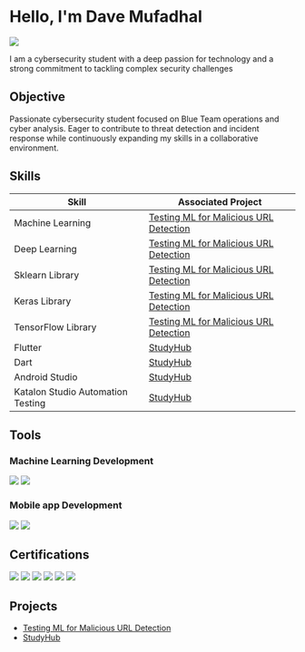 # Hello, I'm Dave Mufadhal
<a href="https://www.linkedin.com/in/dave-mufadhal-09053830b"><img src="https://img.shields.io/badge/-LinkedIn-0072b1?&style=for-the-badge&logo=linkedin&logoColor=white" /></a>

I am a cybersecurity student with a deep passion for technology and a strong commitment to tackling complex security challenges

## Objective
Passionate cybersecurity student focused on Blue Team operations and cyber analysis. Eager to contribute to threat detection and incident response while continuously expanding my skills in a collaborative environment.

## Skills

| Skill                                         | Associated Project         |
|-----------------------------------------------|----------------------------|
| Machine Learning          | <a href="https://colab.research.google.com/drive/1B1t7tTFjvSIDJeZQjCZgfkojdwrfsEXl?usp=sharing">Testing ML for Malicious URL Detection</a>|
| Deep Learning | <a href="https://colab.research.google.com/drive/1B1t7tTFjvSIDJeZQjCZgfkojdwrfsEXl?usp=sharing">Testing ML for Malicious URL Detection</a>|
| Sklearn Library         | <a href="https://colab.research.google.com/drive/1B1t7tTFjvSIDJeZQjCZgfkojdwrfsEXl?usp=sharing">Testing ML for Malicious URL Detection</a>|
| Keras Library      | <a href="https://colab.research.google.com/drive/1B1t7tTFjvSIDJeZQjCZgfkojdwrfsEXl?usp=sharing">Testing ML for Malicious URL Detection</a>|
| TensorFlow Library                  | <a href="https://colab.research.google.com/drive/1B1t7tTFjvSIDJeZQjCZgfkojdwrfsEXl?usp=sharing">Testing ML for Malicious URL Detection</a>|
| Flutter | <a href="https://github.com/SushiBar1111/StudyHub_Frontend">StudyHub</a>|
| Dart | <a href="https://github.com/SushiBar1111/StudyHub_Frontend">StudyHub</a>|
| Android Studio | <a href="https://github.com/SushiBar1111/StudyHub_Frontend">StudyHub</a>|
| Katalon Studio Automation Testing | <a href="https://github.com/SushiBar1111/StudyHub_Frontend">StudyHub</a>|

## Tools

### Machine Learning Development
<div>
    <img src="https://img.shields.io/badge/-Google%20Colab-F9AB00?style=for-the-badge&logo=google-colab&logoColor=white" />
   <img src="https://img.shields.io/badge/-Kaggle-20BEFF?style=for-the-badge&logo=kaggle&logoColor=white" />
</div>

### Mobile app Development
<div>
    <img src="https://img.shields.io/badge/-Android%20Studio-3DDC84?style=for-the-badge&logo=android-studio&logoColor=white" />
   <img src="https://img.shields.io/badge/-Katalon%20Studio-00a4e4?style=for-the-badge&logo=katalon-studio&logoColor=white" />
</div>

## Certifications

<div>
<img src="https://img.shields.io/badge/-Cisco%20Endpoint%20Security-1BA0D7?style=for-the-badge&logo=cisco&logoColor=white" />
<img src="https://img.shields.io/badge/-Cisco%20Cyber%20Threat%20Management-1BA0D7?style=for-the-badge&logo=cisco&logoColor=white" />
<img src="https://img.shields.io/badge/-Cisco%20Introduction%20to%20Cybersecurity-1BA0D7?style=for-the-badge&logo=cisco&logoColor=white" />
<img src="https://img.shields.io/badge/-IBM%20Data%20Science%20for%20Business%20Level%201-052FAD?style=for-the-badge&logo=ibm&logoColor=white" />
<img src="https://img.shields.io/badge/-IBM%20Quantum%20Safe%20Encryption%20Essentials-052FAD?style=for-the-badge&logo=ibm&logoColor=white" />
<img src="https://img.shields.io/badge/-Cognitive%20Class%20SQL%20and%20Relational%20Databases%20101-0A0A0A?style=for-the-badge&logo=ibm&logoColor=white" />
</div>

## Projects
- <a href="https://colab.research.google.com/drive/1B1t7tTFjvSIDJeZQjCZgfkojdwrfsEXl?usp=sharing">Testing ML for Malicious URL Detection</a>
- <a href="https://github.com/SushiBar1111/StudyHub_Frontend">StudyHub</a>
